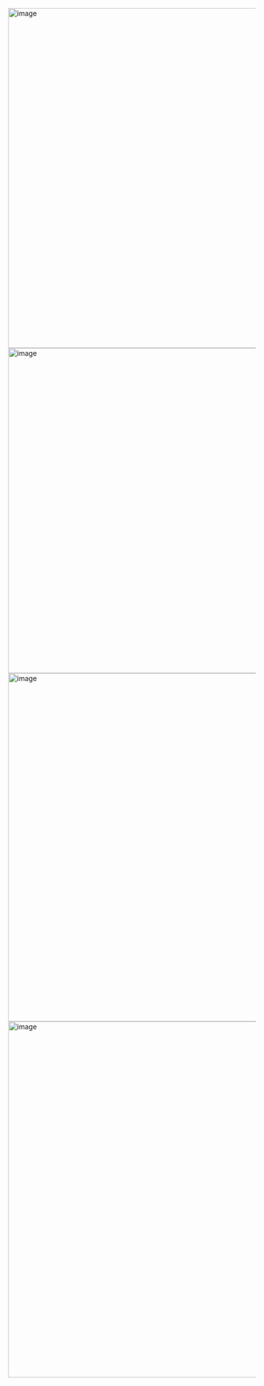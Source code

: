 <img width="691" alt="image" src="https://github.com/htta17/leetcode/assets/12803690/4163146f-b3d0-45a2-a0ae-e7536d828c68">
<img width="661" alt="image" src="https://github.com/htta17/leetcode/assets/12803690/5f89c853-e939-4dcc-ac36-d74327b116f6">
<img width="708" alt="image" src="https://github.com/htta17/leetcode/assets/12803690/ea019f14-34e9-490c-9f93-8e94da48e25f">
<img width="724" alt="image" src="https://github.com/htta17/leetcode/assets/12803690/e48256ad-98a6-42e0-8466-e56289d28ea6">



